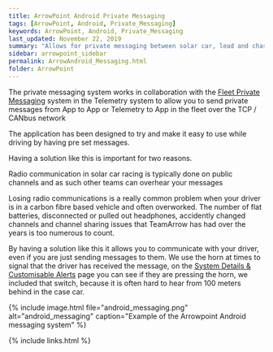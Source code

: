 ```yaml
---
title: ArrowPoint Android Private Messaging
tags: [ArrowPoint, Android, Private_Messaging]
keywords: ArrowPoint, Android, Private_Messaging
last_updated: November 22, 2019
summary: "Allows for private messaging between solar car, lead and chase car and the Telemetry system."
sidebar: arrowpoint_sidebar
permalink: ArrowAndroid_Messaging.html
folder: ArrowPoint
---
```


The private messaging system works in collaboration with the [Fleet Private Messaging](ArrowTelemetry_FleetMessaging.html) system in the Telemetry system to allow you to send private messages from App to App or Telemetry to App in the fleet over the TCP / CANbus network

The application has been designed to try and make it easy to use while driving by having pre set messages.

Having a solution like this is important for two reasons.

Radio communication in solar car racing is typically done on public channels and as such other teams can overhear your messages

Losing radio communications is a really common problem when your driver is in a carbon fibre based vehicle and often overworked. The number of flat batteries, disconnected or pulled out headphones, accidently changed channels and channel sharing issues that TeamArrow has had over the years is too numerous to count.

By having a solution like this it allows you to communicate with your driver, even if you are just sending messages to them. We use the horn at times to signal that the driver has received the message, on the [System Details & Customisable Alerts](ArrowAndroid_SystemDetails.html) page you can see if they are pressing the horn, we included that switch, because it is often hard to hear from 100 meters behind in the case car.

{% include image.html file="android_messaging.png" alt="android_messaging" caption="Example of the Arrowpoint Android messaging system" %}

{% include links.html %}